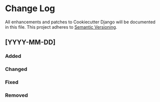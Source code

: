 # Change Log
All enhancements and patches to Cookiecutter Django will be documented in this file.
This project adheres to [Semantic Versioning](http://semver.org/).

## [YYYY-MM-DD]
### Added
### Changed
### Fixed
### Removed

